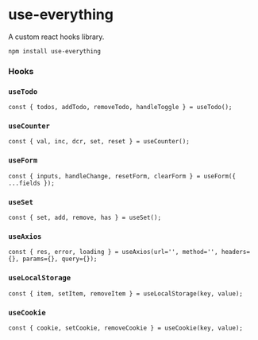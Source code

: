 # use-everything
A custom react hooks library.

```
npm install use-everything
```

### Hooks
### `useTodo`
```
const { todos, addTodo, removeTodo, handleToggle } = useTodo();
```
### `useCounter`
```
const { val, inc, dcr, set, reset } = useCounter();
```
### `useForm`
```
const { inputs, handleChange, resetForm, clearForm } = useForm({ ...fields });
```
### `useSet`
```
const { set, add, remove, has } = useSet();
```
### `useAxios`
```
const { res, error, loading } = useAxios(url='', method='', headers={}, params={}, query={});
```
### `useLocalStorage`
```
const { item, setItem, removeItem } = useLocalStorage(key, value);
```
### `useCookie`
```
const { cookie, setCookie, removeCookie } = useCookie(key, value);
```
